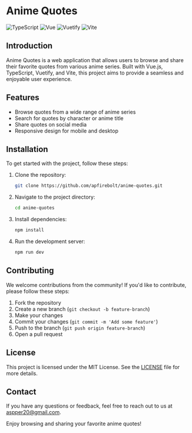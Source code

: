 # Anime Quotes

![TypeScript](https://img.shields.io/badge/TypeScript-3178C6?logo=typescript&logoColor=white)
![Vue](https://img.shields.io/badge/Vue-4FC08D?logo=vue.js&logoColor=white)
![Vuetify](https://img.shields.io/badge/Vuetify-1867C0?logo=vuetify&logoColor=white)
![Vite](https://img.shields.io/badge/Vite-646CFF?logo=vite&logoColor=white)

## Introduction

Anime Quotes is a web application that allows users to browse and share their favorite quotes from various anime series. Built with Vue.js, TypeScript, Vuetify, and Vite, this project aims to provide a seamless and enjoyable user experience.

## Features

- Browse quotes from a wide range of anime series
- Search for quotes by character or anime title
- Share quotes on social media
- Responsive design for mobile and desktop

## Installation

To get started with the project, follow these steps:

1. Clone the repository:
    ```bash
    git clone https://github.com/apfirebolt/anime-quotes.git
    ```
2. Navigate to the project directory:
    ```bash
    cd anime-quotes
    ```
3. Install dependencies:
    ```bash
    npm install
    ```
4. Run the development server:
    ```bash
    npm run dev
    ```

## Contributing

We welcome contributions from the community! If you'd like to contribute, please follow these steps:

1. Fork the repository
2. Create a new branch (`git checkout -b feature-branch`)
3. Make your changes
4. Commit your changes (`git commit -m 'Add some feature'`)
5. Push to the branch (`git push origin feature-branch`)
6. Open a pull request

## License

This project is licensed under the MIT License. See the [LICENSE](LICENSE) file for more details.

## Contact

If you have any questions or feedback, feel free to reach out to us at [aspper20@gmail.com](mailto:aspper20@gmail.com).

Enjoy browsing and sharing your favorite anime quotes!
